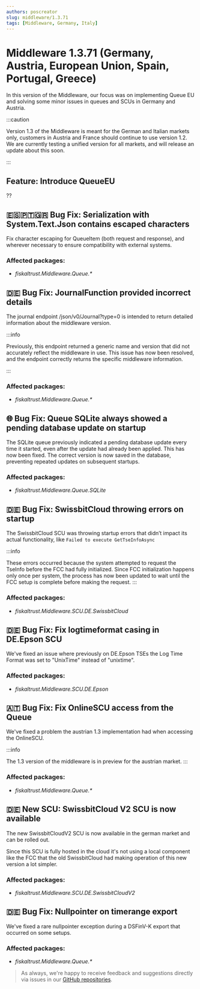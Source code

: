 ```yaml
---
authors: poscreator
slug: middleware/1.3.71
tags: [Middleware, Germany, Italy]
---
```


# Middleware 1.3.71 (Germany, Austria, European Union, Spain, Portugal, Greece)
In this version of the Middleware, our focus was on implementing Queue EU and solving some minor issues in queues and SCUs in Germany and Austria.
<!--truncate-->

:::caution

Version 1.3 of the Middleware is meant for the German and Italian markets only, customers in Austria and France should continue to use version 1.2.
We are currently testing a unified version for all markets, and will release an update about this soon.

:::
## Feature: Introduce QueueEU
??
## 🇪🇸🇵🇹🇬🇷 Bug Fix: Serialization with System.Text.Json contains escaped characters

Fix character escaping for QueueItem (both request and response), and wherever necessary to ensure compatibility with external systems.

### Affected packages:
- _fiskaltrust.Middleware.Queue.*_
  
## 🇩🇪 Bug Fix: JournalFunction provided incorrect details

The journal endpoint /json/v0/Journal?type=0 is intended to return detailed information about the middleware version.

:::info

Previously, this endpoint returned a generic name and version that did not accurately reflect the middleware in use. This issue has now been resolved, and the endpoint correctly returns the specific middleware information.

:::

### Affected packages:
- _fiskaltrust.Middleware.Queue.*_

## 🌐 Bug Fix: Queue SQLite always showed a pending database update on startup

The SQLite queue previously indicated a pending database update every time it started, even after the update had already been applied. This has now been fixed. The correct version is now saved in the database, preventing repeated updates on subsequent startups.

### Affected packages:
- _fiskaltrust.Middleware.Queue.SQLite_

## 🇩🇪 Bug Fix: SwissbitCloud throwing errors on startup

The SwissbitCloud SCU was throwing startup errors that didn’t impact its actual functionality, like `Failed to execute GetTseInfoAsync`

:::info

These errors occurred because the system attempted to request the TseInfo before the FCC had fully initialized. Since FCC initialization happens only once per system, the process has now been updated to wait until the FCC setup is complete before making the request.
:::

### Affected packages:
- _fiskaltrust.Middleware.SCU.DE.SwissbitCloud_

## 🇩🇪 Bug Fix: Fix logtimeformat casing in DE.Epson SCU

We've fixed an issue where previously on DE.Epson TSEs the Log Time Format was set to "UnixTime" instead of "unixtime".

### Affected packages:
- _fiskaltrust.Middleware.SCU.DE.Epson_

## 🇦🇹 Bug Fix: Fix OnlineSCU access from the Queue

We've fixed a problem the austrian 1.3 implementation had when accessing the OnlineSCU.

:::info

The 1.3 version of the middleware is in preview for the austrian market.
:::

### Affected packages:
- _fiskaltrust.Middleware.Queue.*_

## 🇩🇪 New SCU: SwissbitCloud V2 SCU is now available

The new SwissbitCloudV2 SCU is now available in the german market and can be rolled out.

Since this SCU is fully hosted in the cloud it's not using a local component like the FCC that the old SwissbitCloud had making operation of this new version a lot simpler.

### Affected packages:
- _fiskaltrust.Middleware.SCU.DE.SwissbitCloudV2_

## 🇩🇪 Bug Fix: Nullpointer on timerange export

We've fixed a rare nullpointer exception during a DSFinV-K export that occurred on some setups.

### Affected packages:
- _fiskaltrust.Middleware.Queue.*_


> As always, we're happy to receive feedback and suggestions directly via issues in our [GitHub repositories](https://github.com/fiskaltrust).
